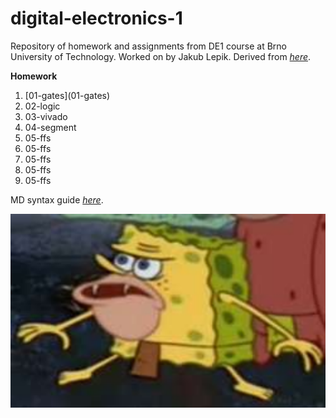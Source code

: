 # digital-electronics-1

Repository of homework and assignments from DE1 course at Brno University of Technology.
Worked on by Jakub Lepik.
Derived from *[here](https://github.com/tomas-fryza/digital-electronics-1.git)*.


**Homework**
<ol>
  <li>[01-gates](01-gates)</li>
  <li>02-logic</li>
  <li>03-vivado</li>
  <li>04-segment</li>
  <li>05-ffs</li>
  <li>05-ffs</li>
  <li>05-ffs</li>
  <li>05-ffs</li>
  <li>05-ffs</li>
</ol>

MD syntax guide *[here](https://www.markdownguide.org/basic-syntax/)*.

![image for better looks](images/image.png)
